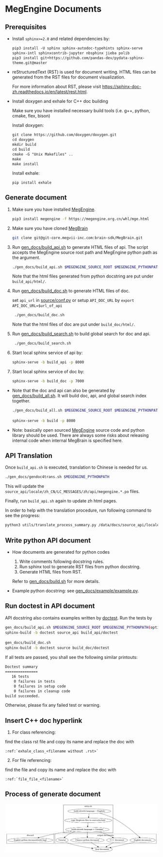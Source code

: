 # MegEngine Documents

## Prerequisites

- Install `sphinx>=2.0` and related dependencies by:
    ```
    pip3 install -U sphinx sphinx-autodoc-typehints sphinx-serve sphinx-intl sphinxcontrib-jupyter nbsphinx jieba polib
    pip3 install git+https://github.com/pandas-dev/pydata-sphinx-theme.git@master
    ```
- reStructuredText (RST) is used for document writing. HTML files can be generated from the RST files for document visualization.

    For more information about RST, please visit https://sphinx-doc-zh.readthedocs.io/en/latest/rest.html.

- Install doxygen and exhale for C++ doc building

    Make sure you have installed necessary build tools (i.e. g++, python, cmake, flex, bison)

    Install doxygen: 
    ```
    git clone https://github.com/doxygen/doxygen.git
    cd doxygen
    mkdir build
    cd build
    cmake -G "Unix Makefiles" ..
    make
    make install
    ```
    Install exhale:
    ```
    pip install exhale
    ```

## Generate document

1. Make sure you have installed [MegEngine](https://github.com/MegEngine/MegEngine).

    ```bash
    pip3 install megengine -f https://megengine.org.cn/whl/mge.html
    ```

2. Make sure you have cloned [MegBrain](https://git-core.megvii-inc.com/brain-sdk/MegBrain)

    ```bash
    git clone git@git-core.megvii-inc.com:brain-sdk/MegBrain.git
    ```

3. Run [gen_docs/build_api.sh](gen_docs/build_api.sh) to generate HTML files of api.
    The script accepts the MegEngine source root path and MegEngine python path as the argument.

    ```bash
    ./gen_docs/build_api.sh $MEGENGINE_SOURCE_ROOT $MEGENGINE_PYTHONPATH(optional)
    ```

    Note that the html files generated from python docstring are put under `build_api/html/`.

4. Run [gen_docs/build_doc.sh](gen_docs/build_doc.sh) to generate HTML files of doc.

    set `api_url` in [source/conf.py](source/conf.py) or setup `API_DOC_URL` by `export API_DOC_URL=$url_of_api`
   ```bash
    ./gen_docs/build_doc.sh
   ```
    Note that the html files of doc are put under `build_doc/html/`.

5. Run [gen_docs/build_search.sh](gen_docs/build_search.sh) to build global search for doc and api.

   ```bash
    ./gen_docs/build_search.sh
   ```

6. Start local sphinx service of api by:
    ```bash
    sphinx-serve -b build_api -p 8000
    ```
7. Start local sphinx service of doc by:
    ```bash
    sphinx-serve -b build_doc -p 7000
    ```

* Note that the doc and api can also be generated by [gen_docs/build_all.sh](gen_docs/build_all.sh). It will build doc, api, and global search index together.

    ```bash
    ./gen_docs/build_all.sh $MEGENGINE_SOURCE_ROOT $MEGENGINE_PYTHONPATH(optional)

    sphinx-serve -b build -p 8000
    ```

* Note: basically open sourced [MegEngine](https://github.com/MegEngine) source code and python library should be used. There are always some risks about releasing internal code when internal MegBrain is specified here.


## API Translation

Once `build_api.sh` is executed, translation to Chinese is needed for us.

```bash
./gen_docs/gendoc4trans.sh $MEGENGINE_PYTHONPATH
```

This will update the `source_api/locale/zh_CN/LC_MESSAGES/zh/api/megengine.*.po` files.

Finally, run `build_api.sh` again to update zh html pages.

In order to help with the translation procedure, run following command to see the progress:

```bash
python3 utils/translate_process_summary.py /data/docs/source_api/locale/zh_CN/LC_MESSAGES/zh/api/
```


## Write python API document

* How documents are generated for python codes
    1. Write comments following docstring rules.
    2. Run sphinx tool to generate RST files from python docstring.
    3. Generate HTML files from RST.

    Refer to [gen_docs/build.sh](gen_docs/build.sh) for more details.

* Example python docstring: see [gen_docs/example/example.py](gen_docs/example/example.py).

## Run doctest in API document

API docstring also contains examples written by [doctest](https://docs.python.org/3/library/doctest.html). Run the tests by

```bash
gen_docs/build_api.sh $MEGENGINE_SOURCE_ROOT $MEGENGINE_PYTHONPATH(optional)
sphinx-build -b doctest source_api build_api/doctest

gen_docs/build_doc.sh
sphinx-build -b doctest source build_doc/doctest
```

If all tests are passed, you shall see the following similar printouts:

```
Doctest summary
===============
   16 tests
    0 failures in tests
    0 failures in setup code
    0 failures in cleanup code
build succeeded.
```

Otherwise, please fix any failed test or warning.

## Insert C++ doc hyperlink

1. For class referencing:

find the class rst file and copy its name and replace the doc with
```
:ref:`exhale_class_<filename without .rst>`
```

2. For file referencing:

find the file and copy its name and replace the doc with
```
:ref:`file_file_<filename>`
```

## Process of generate document
!["entry.sh process"](source/entry.png)
